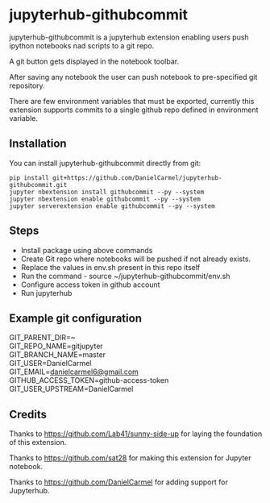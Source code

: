 # jupyterhub-githubcommit
jupyterhub-githubcommit is a jupyterhub extension enabling users push ipython notebooks nad scripts to a git repo.

A git button gets displayed in the notebook toolbar.

After saving any notebook
the user can push notebook to pre-specified git repository.

There are few environment variables that must be exported, currently this extension supports
commits to a single github repo defined in environment variable.

## Installation
You can install jupyterhub-githubcommit directly from git:

```
pip install git+https://github.com/DanielCarmel/jupyterhub-githubcommit.git
jupyter nbextension install githubcommit --py --system
jupyter nbextension enable githubcommit --py --system
jupyter serverextension enable githubcommit --py --system
```
## Steps
* Install package using above commands
* Create Git repo where notebooks will be pushed if not already exists.
* Replace the values in env.sh present in this repo itself
* Run the command - source ~/jupyterhub-githubcommit/env.sh
* Configure access token in github account
* Run jupyterhub

## Example git configuration
GIT_PARENT_DIR=~ <br/>
GIT_REPO_NAME=gitjupyter <br/>
GIT_BRANCH_NAME=master <br/>
GIT_USER=DanielCarmel <br/>
GIT_EMAIL=danielcarmel6@gmail.com <br/>
GITHUB_ACCESS_TOKEN=github-access-token <br/>
GIT_USER_UPSTREAM=DanielCarmel <br/>

## Credits
Thanks to https://github.com/Lab41/sunny-side-up for laying the foundation of this extension.

Thanks to https://github.com/sat28 for making this extension for Jupyter notebook.

Thanks to https://github.com/DanielCarmel for adding support for Jupyterhub.
